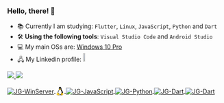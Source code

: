 ### Hello, there! 👋

- 📚 Currently I am studying: `Flutter`, `Linux`, `JavaScript`, `Python` and `Dart`
- 🛠️ **Using the following tools**: `Visual Studio Code` and `Android Studio`  
- 💻 My main OSs are: [Windows 10 Pro](https://www.microsoft.com/pt-br/software-download/windows10ISO)
- 🖧 My Linkedin profile: <a href="https://www.linkedin.com/in/alisson-kruger-b5611b160/"
    target="_blank"><img
        src="https://img.shields.io/badge/-LinkedIn-%230077B5?style=for-the-badge&logo=linkedin&logoColor=white"
        width="10%" height="10%" target="_blank"></a>

<div class="flex-container">
    <a href="https://github.com/alissonKr">
        <img height="180em"
            src="https://github-readme-stats-git-masterrstaa-rickstaa.vercel.app/api?username=alissonKr&show_icons=true&count_private=true&theme=midnight-purple" />
        <img height="180em"
            src="https://github-readme-stats-git-masterrstaa-rickstaa.vercel.app/api/top-langs/?username=alissonKr&layout=compact&langs_count=7&theme=midnight-purple" />
</div>

<div style="display: inline_block" class="flex-container"><br>
    <img align="center" alt="JG-WinServer" height="4%" width="4%"
        src="https://cdn.jsdelivr.net/gh/devicons/devicon/icons/windows8/windows8-original.svg">
    <img align="center" alt="JG-Linux" height="4%" width="4%"
        src="https://raw.githubusercontent.com/devicons/devicon/9f4f5cdb393299a81125eb5127929ea7bfe42889/icons/linux/linux-original.svg">
    <img align="center" alt="JG-JavaScript" height="4%" width="4%"
        src="https://cdn.jsdelivr.net/gh/devicons/devicon/icons/javascript/javascript-plain.svg">
    <img align="center" alt="JG-Python" height="4%" width="4%"
        src="https://cdn.jsdelivr.net/gh/devicons/devicon/icons/python/python-original.svg">
	<img align="center" alt="JG-Dart" height="4%" width="4%"
        src="https://cdn.jsdelivr.net/gh/devicons/devicon/icons/dart/dart-original.svg">
	<img align="center" alt="JG-Dart" height="4%" width="4%"
	src="https://cdn.jsdelivr.net/gh/devicons/devicon/icons/flutter/flutter-original.svg" />
          
</div>
